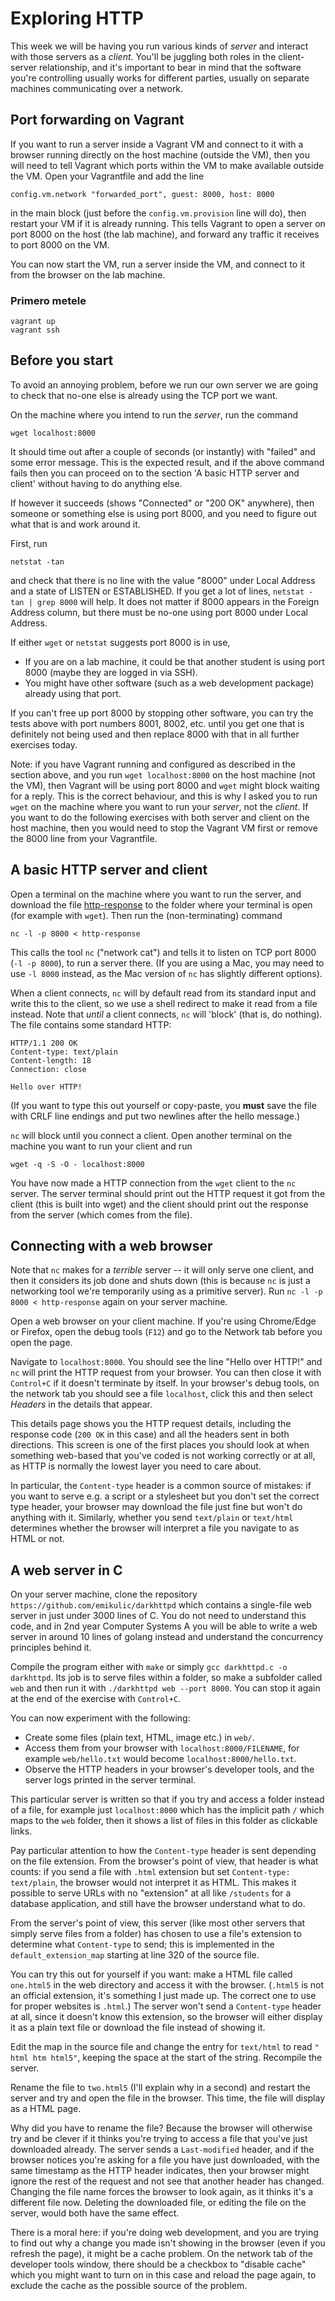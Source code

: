 # Exploring HTTP

This week we will be having you run various kinds of _server_ and interact with
those servers as a _client_. You'll be juggling both roles in the client-server
relationship, and it's important to bear in mind that the software you're
controlling usually works for different parties, usually on separate machines
communicating over a network.

## Port forwarding on Vagrant

If you want to run a server inside a Vagrant VM and connect to it with a browser running directly on the host machine (outside the VM), then you will need to tell Vagrant which ports within the VM to make available outside the VM. Open your Vagrantfile and add the line

    config.vm.network "forwarded_port", guest: 8000, host: 8000

in the main block (just before the `config.vm.provision` line will do), then restart your VM if it is already running. This tells Vagrant to open a server on port 8000 on the host (the lab machine), and forward any traffic it receives to port 8000 on the VM.

You can now start the VM, run a server inside the VM, and connect to it from the browser on the lab machine.


### Primero metele

```
vagrant up
vagrant ssh
```

## Before you start

To avoid an annoying problem, before we run our own server we are going to check that no-one else is already using the TCP port we want.

On the machine where you intend to run the _server_, run the command 

```
wget localhost:8000
```

It should time out after a couple of seconds (or instantly) with "failed" and
some error message. This is the expected result, and if the above command fails
then you can proceed on to the section 'A basic HTTP server and client' without
having to do anything else.

If however it succeeds (shows "Connected" or "200 OK" anywhere), then someone or
something else is using port 8000, and you need to figure out what that is and
work around it. 

First, run

    netstat -tan
    
and check that there is no line with the value "8000" under Local Address and a state of LISTEN or ESTABLISHED. If you get a lot of lines, `netstat -tan | grep 8000` will help. It does not matter if 8000 appears in the Foreign Address column, but there must be no-one using port 8000 under Local Address.

If either `wget` or `netstat` suggests port 8000 is in use,

  - If you are on a lab machine, it could be that another student is using port 8000 (maybe they are logged in via SSH).
  - You might have other software (such as a web development package) already using that port.

If you can't free up port 8000 by stopping other software, you can try the tests
above with port numbers 8001, 8002, etc. until you get one that is definitely
not being used and then replace 8000 with that in all further exercises today.

Note: if you have Vagrant running and configured as described in the section
above, and you run `wget localhost:8000` on the host machine (not the VM), then
Vagrant will be using port 8000 and `wget` might block waiting for a reply. This
is the correct behaviour, and this is why I asked you to run `wget` on the
machine where you want to run your _server_, not the _client_. If you want to do
the following exercises with both server and client on the host machine, then
you would need to stop the Vagrant VM first or remove the 8000 line from your
Vagrantfile.


## A basic HTTP server and client

Open a terminal on the machine where you want to run the server, and download
the file [http-response](./http-response) to the folder where your terminal is
open (for example with `wget`). Then run the (non-terminating) command

```
nc -l -p 8000 < http-response
```

This calls the tool `nc` ("network cat") and tells it to listen on TCP port 8000
(`-l -p 8000`), to run a server there. (If you are using a Mac, you may need to
use `-l 8000` instead, as the Mac version of `nc` has slightly different
options).

When a client connects, `nc` will by default read from its standard input and
write this to the client, so we use a shell redirect to make it read from a file
instead. Note that _until_ a client connects, `nc` will 'block' (that is, do
nothing). The file contains some standard HTTP:

    HTTP/1.1 200 OK
    Content-type: text/plain
    Content-length: 18
    Connection: close

    Hello over HTTP!


(If you want to type this out yourself or copy-paste, you **must** save the file with CRLF line endings and put two newlines after the hello message.)

`nc` will block until you connect a client. Open another terminal on the machine you want to run your client and run

    wget -q -S -O - localhost:8000

You have now made a HTTP connection from the `wget` client to the `nc` server.
The server terminal should print out the HTTP request it got from the client
(this is built into wget) and the client should print out the response from the
server (which comes from the file).

## Connecting with a web browser

Note that `nc` makes for a _terrible_ server -- it will only serve one client,
and then it considers its job done and shuts down (this is because `nc` is just
a networking tool we're temporarily using as a primitive server). Run `nc -l -p
8000 < http-response` again on your server machine.

Open a web browser on your client machine. If you're using Chrome/Edge or
Firefox, open the debug tools (`F12`) and go to the Network tab before you open
the page.

Navigate to `localhost:8000`. You should see the line "Hello over HTTP!" and `nc` will print the HTTP request from your browser. You can then close it with `Control+C` if it doesn't terminate by itself. In your browser's debug tools, on the network tab you should see a file `localhost`, click this and then select _Headers_ in the details that appear.

This details page shows you the HTTP request details, including the response code (`200 OK` in this case) and all the headers sent in both directions. This screen is one of the first places you should look at when something web-based that you've coded is not working correctly or at all, as HTTP is normally the lowest layer you need to care about.

In particular, the `Content-type` header is a common source of mistakes: if you want to serve e.g. a script or a stylesheet but you don't set the correct type header, your browser may download the file just fine but won't do anything with it. Similarly, whether you send `text/plain` or `text/html` determines whether the browser will interpret a file you navigate to as HTML or not.

## A web server in C

On your server machine, clone the repository `https://github.com/emikulic/darkhttpd` which contains a single-file web server in just under 3000 lines of C. You do not need to understand this code, and in 2nd year Computer Systems A you will be able to write a web server in around 10 lines of golang instead and understand the concurrency principles behind it.

Compile the program either with `make` or simply `gcc darkhttpd.c -o darkhttpd`. Its job is to serve files within a folder, so make a subfolder called `web` and then run it with `./darkhttpd web --port 8000`. You can stop it again at the end of the exercise with `Control+C`.

You can now experiment with the following:

  - Create some files (plain text, HTML, image etc.) in `web/`.
  - Access them from your browser with `localhost:8000/FILENAME`, for example `web/hello.txt` would become `localhost:8000/hello.txt`.
  - Observe the HTTP headers in your browser's developer tools, and the server logs printed in the server terminal.

This particular server is written so that if you try and access a folder instead of a file, for example just `localhost:8000` which has the implicit path `/` which maps to the `web` folder, then it shows a list of files in this folder as clickable links.

Pay particular attention to how the `Content-type` header is sent depending on the file extension. From the browser's point of view, that header is what counts: if you send a file with `.html` extension but set `Content-type: text/plain`, the browser would not interpret it as HTML. This makes it possible to serve URLs with no "extension" at all like `/students` for a database application, and still have the browser understand what to do.

From the server's point of view, this server (like most other servers that simply serve files from a folder) has chosen to use a file's extension to determine what `Content-type` to send; this is implemented in the `default_extension_map` starting at line 320 of the source file.

You can try this out for yourself if you want: make a HTML file called `one.html5` in the web directory and access it with the browser. (`.html5` is not an official extension, it's something I just made up. The correct one to use for proper websites is `.html`.) The server won't send a `Content-type` header at all, since it doesn't know this extension, so the browser will either display it as a plain text file or download the file instead of showing it.

Edit the map in the source file and change the entry for `text/html` to read `" html htm html5"`, keeping the space at the start of the string. Recompile the server.

Rename the file to `two.html5` (I'll explain why in a second) and restart the server and try and open the file in the browser. This time, the file will display as a HTML page.

Why did you have to rename the file? Because the browser will otherwise try and be clever if it thinks you're trying to access a file that you've just downloaded already. The server sends a `Last-modified` header, and if the browser notices you're asking for a file you have just downloaded, with the same timestamp as the HTTP header indicates, then your browser might ignore the rest of the request and not see that another header has changed. Changing the file name forces the browser to look again, as it thinks it's a different file now. Deleting the downloaded file, or editing the file on the server, would both have the same effect.

There is a moral here: if you're doing web development, and you are trying to find out why a change you made isn't showing in the browser (even if you refresh the page), it might be a cache problem. On the network tab of the developer tools window, there should be a checkbox to "disable cache" which you might want to turn on in this case and reload the page again, to exclude the cache as the possible source of the problem.
